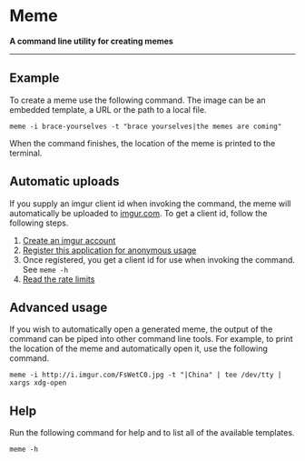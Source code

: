 # Meme
**A command line utility for creating memes**

---

## Example

To create a meme use the following command. The image can be an embedded
template, a URL or the path to a local file.

```
meme -i brace-yourselves -t "brace yourselves|the memes are coming"
```

When the command finishes, the location of the meme is printed to the terminal.

## Automatic uploads

If you supply an imgur client id when invoking the command, the meme will
automatically be uploaded to [imgur.com](http://imgur.com/). To get a client
id, follow the following steps.

1. [Create an imgur account](https://imgur.com/register)
2. [Register this application for anonymous usage](https://api.imgur.com/oauth2/addclient)
3. Once registered, you get a client id for use when invoking the command. See `meme -h`
4. [Read the rate limits](https://api.imgur.com/#limits)

## Advanced usage

If you wish to automatically open a generated meme, the output of the command
can be piped into other command line tools. For example, to print the location
of the meme and automatically open it, use the following command.

```
meme -i http://i.imgur.com/FsWetC0.jpg -t "|China" | tee /dev/tty | xargs xdg-open
```

## Help

Run the following command for help and to list all of the available templates.

```
meme -h
```
